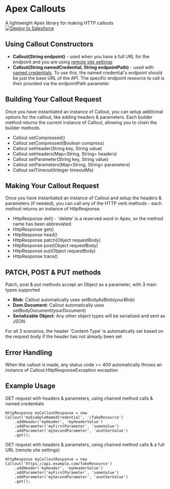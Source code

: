 # Apex Callouts
A lightweight Apex library for making HTTP callouts <br />
<a href="https://githubsfdeploy.herokuapp.com" target="_blank">
    <img alt="Deploy to Salesforce" src="https://raw.githubusercontent.com/afawcett/githubsfdeploy/master/deploy.png">
</a>

## Using Callout Constructors
- **Callout(String endpoint)** - used when you have a full URL for the endpoint and you are using [remote site settings](https://help.salesforce.com/articleView?id=configuring_remoteproxy.htm&type=5)
- **Callout(String namedCredential, String endpointPath)** - used with [named credentials](https://help.salesforce.com/articleView?id=named_credentials_about.htm&type=5). To use this, the named credential's endpoint should be just the base URL of the API. The specific endpoint resource to call is then provided via the endpointPath parameter.

## Building Your Callout Request
Once you have instantiated an instance of Callout, you can setup additional options for the callout, like adding headers & parameters. Each builder method returns the current instance of Callout, allowing you to chain the builder methods.
* Callout setCompressed()
* Callout setCompressed(Boolean compress)
* Callout setHeader(String key, String value)
* Callout setHeaders(Map<String, String> headers)
* Callout setParameter(String key, String value)
* Callout setParameters(Map<String, String> parameters)
* Callout setTimeout(Integer timeoutMs)

## Making Your Callout Request
Once you have instantiated an instance of Callout and setup the headers & parameters (if needed), you can call any of the HTTP verb methods - each method returns an instance of HttpResponse.
* HttpResponse del() - 'delete' is a reserved word in Apex, so the method name has been abbreviated
* HttpResponse get()
* HttpResponse head()
* HttpResponse patch(Object requestBody)
* HttpResponse post(Object requestBody)
* HttpResponse put(Object requestBody)
* HttpResponse trace()

## PATCH, POST & PUT methods
Patch, post & put methods accept an Object as a parameter, with 3 main types supported
* **Blob**:  Callout automatically uses setBodyAsBlob(yourBlob)
* **Dom.Document**:  Callout automatically uses setBodyDocument(yourDocument)
* **Serializable Object**: Any other object types will be serialized and sent as JSON

For all 3 scenarios, the header 'Content-Type' is automatically set based on the request body if the header has not already been set

## Error Handling
When the callout is made, any status code >= 400 automatically throws an instance of Callout.HttpResponseException exception

## Example Usage
GET request with headers & parameters, using chained method calls & named credentials
```
HttpResponse myCalloutResponse = new Callout('myExampleNamedCredential', '/fakeResource')
    .addHeader('myHeader', 'myHeaderValue')
    .addParameter('myFirstParameter', 'someValue')
    .addParameter('mySecondParameter', 'anotherValue')
    .get();
```

GET request with headers & parameters, using chained method calls & a full URL (remote site settings)
```
HttpResponse myCalloutResponse = new Callout('https://api.example.com/fakeResource')
    .addHeader('myHeader', 'myHeaderValue')
    .addParameter('myFirstParameter', 'someValue')
    .addParameter('mySecondParameter', 'anotherValue')
    .get();
```